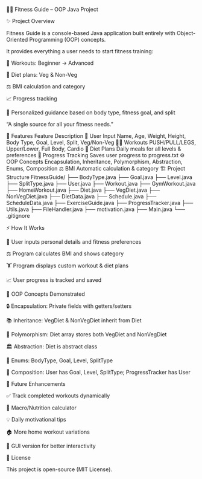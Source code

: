 🏋‍♂ Fitness Guide – OOP Java Project

✨ Project Overview

Fitness Guide is a console-based Java application built entirely with Object-Oriented Programming (OOP) concepts.

It provides everything a user needs to start fitness training:

💪 Workouts: Beginner → Advanced

🥗 Diet plans: Veg & Non-Veg

⚖ BMI calculation and category

📈 Progress tracking

🧠 Personalized guidance based on body type, fitness goal, and split

“A single source for all your fitness needs.”

🎯 Features
Feature	Description
👤 User Input	Name, Age, Weight, Height, Body Type, Goal, Level, Split, Veg/Non-Veg
🏋‍♂ Workouts	PUSH/PULL/LEGS, Upper/Lower, Full Body, Cardio
🥘 Diet Plans	Daily meals for all levels & preferences
📂 Progress Tracking	Saves user progress to progress.txt
⚙ OOP Concepts	Encapsulation, Inheritance, Polymorphism, Abstraction, Enums, Composition
⚖ BMI	Automatic calculation & category
🏗 Project Structure
FitnessGuide/
├── BodyType.java
├── Goal.java
├── Level.java
├── SplitType.java
├── User.java
├── Workout.java
├── GymWorkout.java
├── HomeWorkout.java
├── Diet.java
├── VegDiet.java
├── NonVegDiet.java
├── DietData.java
├── Schedule.java
├── ScheduleData.java
├── ExerciseGuide.java
├── ProgressTracker.java
├── Utils.java
├── FileHandler.java
├── motivation.java
├── Main.java
└── .gitignore

⚡ How It Works

👤 User inputs personal details and fitness preferences

⚖ Program calculates BMI and shows category

🏋 Program displays custom workout & diet plans

📈 User progress is tracked and saved

🧩 OOP Concepts Demonstrated

🔒 Encapsulation: Private fields with getters/setters

📚 Inheritance: VegDiet & NonVegDiet inherit from Diet

🔄 Polymorphism: Diet array stores both VegDiet and NonVegDiet

🏛 Abstraction: Diet is abstract class

📌 Enums: BodyType, Goal, Level, SplitType

🧩 Composition: User has Goal, Level, SplitType; ProgressTracker has User

🚀 Future Enhancements

✅ Track completed workouts dynamically

🥩 Macro/Nutrition calculator

💡 Daily motivational tips

🏠 More home workout variations

🎨 GUI version for better interactivity

📜 License

This project is open-source (MIT License).
